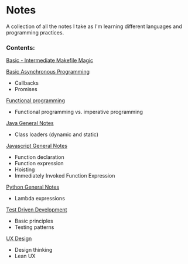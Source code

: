 # Notes
A collection of all the notes I take as I'm learning different languages and programming practices.

### **Contents:**

[Basic - Intermediate Makefile Magic](https://github.com/JohanneA/programming-notes/blob/master/makefiles.md)

[Basic Asynchronous Programming](https://github.com/JohanneA/programming-notes/blob/master/asynchronous-programming.md)
* Callbacks
* Promises

[Functional programming](https://github.com/JohanneA/programming-notes/blob/master/jfunctional-programming.md)
* Functional programming vs. imperative programming

[Java General Notes](https://github.com/JohanneA/programming-notes/blob/master/java.md)
* Class loaders (dynamic and static)

[Javascript General Notes](https://github.com/JohanneA/programming-notes/blob/master/javascript.md)
* Function declaration
* Function expression
* Hoisting
* Immediately Invoked Function Expression

[Python General Notes](https://github.com/JohanneA/programming-notes/blob/master/python.md)
* Lambda expressions

[Test Driven Development](https://github.com/JohanneA/programming-notes/blob/master/test-driven-development.md)
* Basic principles
* Testing patterns

[UX Design](https://github.com/JohanneA/programming-notes/blob/master/ux-design.md)
* Design thinking
* Lean UX
